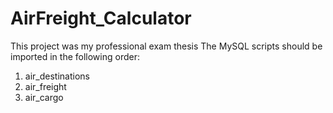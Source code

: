 # AirFreight_Calculator
This project was my professional exam thesis
The MySQL scripts should be imported in the following order:
1. air_destinations
2. air_freight
3. air_cargo
